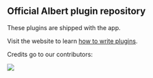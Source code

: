 ## Official Albert plugin repository

These plugins are shipped with the app. 

Visit the website to learn [how to write plugins](https://albertlauncher.github.io/gettingstarted/extension/).

Credits go to our contributors:

<a href = "https://github.com/albertlauncher/plugins/graphs/contributors">
<img src = "https://contrib.rocks/image?repo=albertlauncher/plugins"/>
</a>

